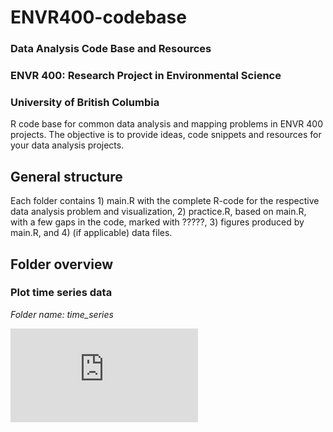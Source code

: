 # ENVR400-codebase

### Data Analysis Code Base and Resources
### ENVR 400: Research Project in Environmental Science
### University of British Columbia

R code base for common data analysis and mapping problems in ENVR 400 projects. The objective is to provide ideas, code snippets and resources for your data analysis projects.

## General structure
Each folder contains 1) main.R with the complete R-code for the respective data analysis problem and visualization, 2) practice.R, based on main.R, with a few gaps in the code, marked with ?????, 3) figures produced by main.R, and 4) (if applicable) data files.

## Folder overview

### Plot time series data
*Folder name: time_series*

![alt text](https://github.com/chdraeger/ENVR400-codebase/time_series/temp_van_vic_wh.pdf?raw=true)
